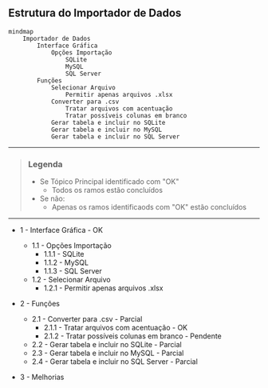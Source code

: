 ## Estrutura do Importador de Dados

```mermaid
mindmap
    Importador de Dados
        Interface Gráfica
            Opções Importação
                SQLite
                MySQL
                SQL Server            
        Funções
            Selecionar Arquivo
                Permitir apenas arquivos .xlsx
            Converter para .csv
                Tratar arquivos com acentuação
                Tratar possíveis colunas em branco
            Gerar tabela e incluir no SQLite
            Gerar tabela e incluir no MySQL
            Gerar tabela e incluir no SQL Server
```
<hr>

> ### Legenda
> * Se Tópico Principal identificado com "OK"
>     * Todos os ramos estão concluídos
> * Se não:
>     * Apenas os ramos identificaods com "OK" estão concluídos
<hr>

* 1 - Interface Gráfica - OK
    * 1.1 - Opções Importação
        * 1.1.1 - SQLite
        * 1.1.2 - MySQL
        * 1.1.3 - SQL Server
    * 1.2 - Selecionar Arquivo
        * 1.2.1 - Permitir apenas arquivos .xlsx
* 2 - Funções
    * 2.1 - Converter para .csv                      - Parcial
        * 2.1.1 - Tratar arquivos com acentuação     - OK
        * 2.1.2 - Tratar possíveis colunas em branco - Pendente
    * 2.2 - Gerar tabela e incluir no SQLite         - Parcial 
    * 2.3 - Gerar tabela e incluir no MySQL          - Parcial
    * 2.4 - Gerar tabela e incluir no SQL Server     - Parcial
    
* 3 - Melhorias
    
